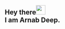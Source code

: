 ## Hey there<img src="https://raw.githubusercontent.com/arnoob16/arnoob16/master/wave.gif" width="30px"><br>I am Arnab Deep.